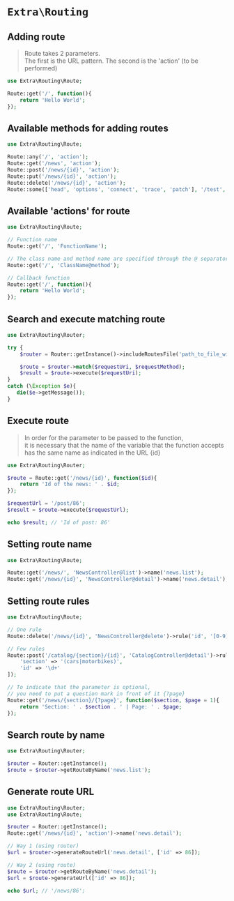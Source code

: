 # `Extra\Routing`


## Adding route
> Route takes 2 parameters. <br>
> The first is the URL pattern. The second is the 'action' (to be performed)
```php
use Extra\Routing\Route;

Route::get('/', function(){
    return 'Hello World';
});
````

## Available methods for adding routes
```php
use Extra\Routing\Route;

Route::any('/', 'action');
Route::get('/news', 'action');
Route::post('/news/{id}', 'action');
Route::put('/news/{id}', 'action');
Route::delete('/news/{id}', 'action');
Route::some(['head', 'options', 'connect', 'trace', 'patch'], '/test', 'action');
````
## Available 'actions' for route
```php
use Extra\Routing\Route;

// Function name
Route::get('/', 'FunctionName');

// The class name and method name are specified through the @ separator
Route::get('/', 'ClassName@method');

// Callback function
Route::get('/', function(){
    return 'Hello World';
});
````

## Search and execute matching route
```php
use Extra\Routing\Router;

try {
    $router = Router::getInstance()->includeRoutesFile('path_to_file_with_routes.php');

    $route = $router->match($requestUri, $requestMethod);
    $result = $route->execute($requestUri);
}
catch (\Exception $e){
   die($e->getMessage());
}
```

## Execute route
> In order for the parameter to be passed to the function, <br>
> it is necessary that the name of the variable that the function accepts <br>
>  has the same name as indicated in the URL {id}
```php
use Extra\Routing\Router; 

$route = Route::get('/news/{id}', function($id){
    return 'Id of the news: ' . $id;
});

$requestUrl = '/post/86';
$result = $route->execute($requestUrl);

echo $result; // 'Id of post: 86'
```

## Setting route name
```php
use Extra\Routing\Route;

Route::get('/news/', 'NewsController@list')->name('news.list');
Route::get('/news/{id}', 'NewsController@detail')->name('news.detail');
````

## Setting route rules
```php
use Extra\Routing\Route;

// One rule
Route::delete('/news/{id}', 'NewsController@delete')->rule('id', '[0-9]+');

// Few rules
Route::post('/catalog/{section}/{id}', 'CatalogController@detail')->rules([
    'section' => '(cars|motorbikes)',
    'id' => '\d+'
]);

// To indicate that the parameter is optional, 
// you need to put a question mark in front of it {?page}
Route::get('/news/{section}/{?page}', function($section, $page = 1){
    return 'Section: ' . $section . ' | Page: ' . $page;
});
````

## Search route by name
```php
use Extra\Routing\Router;

$router = Router::getInstance();
$route = $router->getRouteByName('news.list');
```

## Generate route URL
```php
use Extra\Routing\Router;
use Extra\Routing\Route;

$router = Router::getInstance();
Route::get('/news/{id}', 'action')->name('news.detail');

// Way 1 (using router)
$url = $router->generateRouteUrl('news.detail', ['id' => 86]); 

// Way 2 (using route)
$route = $router->getRouteByName('news.detail');
$url = $route->generateUrl(['id' => 86]); 

echo $url; // '/news/86';
```